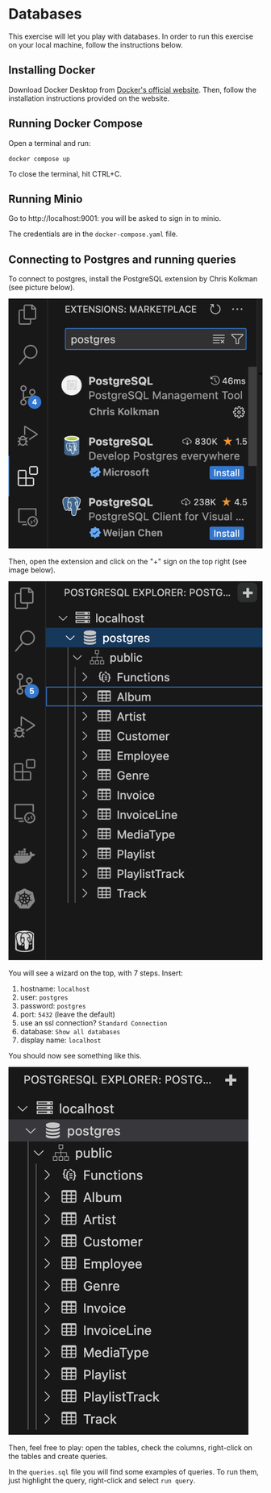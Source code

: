 # Databases
This exercise will let you play with databases. In order to run this exercise on your local machine, follow the instructions below.

## Installing Docker
Download Docker Desktop from [Docker's official website](https://www.docker.com/).
Then, follow the installation instructions provided on the website.

## Running Docker Compose
Open a terminal and run:
```shell
docker compose up
```

To close the terminal, hit CTRL+C.

## Running Minio
Go to http://localhost:9001: you will be asked to sign in to minio. 

The credentials are in the `docker-compose.yaml` file.

## Connecting to Postgres and running queries
To connect to postgres, install the PostgreSQL extension by Chris Kolkman (see picture below).

![postgres extension](pictures/postgres%20extension.png)

Then, open the extension and click on the "+" sign on the top right (see image below).

![connection initiation](pictures/postgres%20connection%20initiation.png)

You will see a wizard on the top, with 7 steps.
Insert:
1. hostname: `localhost`
2. user: `postgres`
3. password: `postgres` <!-- pragma: allowlist secret --> 
4. port: `5432` (leave the default)
5. use an ssl connection? `Standard Connection`
6. database: `Show all databases`
7. display name: `localhost`

You should now see something like this.

![postgres database](pictures/postgres%20database.png)

Then, feel free to play: open the tables, check the columns, right-click on the tables and create queries.

In the `queries.sql` file you will find some examples of queries. To run them, just highlight the query, right-click and select `run query`.

